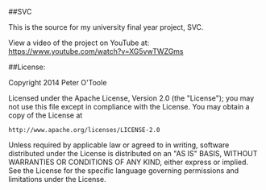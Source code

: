 ##SVC

This is the source for my university final year project, SVC. 

View a video of the project on YouTube at: https://www.youtube.com/watch?v=XG5vwTWZGms 

##License: 

Copyright 2014 Peter O'Toole

Licensed under the Apache License, Version 2.0 (the "License");
you may not use this file except in compliance with the License.
You may obtain a copy of the License at

    http://www.apache.org/licenses/LICENSE-2.0

Unless required by applicable law or agreed to in writing, software
distributed under the License is distributed on an "AS IS" BASIS,
WITHOUT WARRANTIES OR CONDITIONS OF ANY KIND, either express or implied.
See the License for the specific language governing permissions and
limitations under the License.
